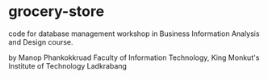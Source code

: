 # grocery-store
code for database management workshop in Business Information Analysis and Design course.

by Manop Phankokkruad
Faculty of Information Technology,
King Monkut's Institute of Technology Ladkrabang
